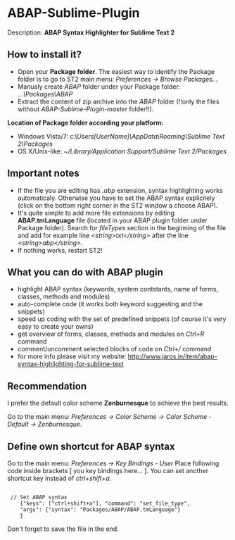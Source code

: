 ABAP-Sublime-Plugin
===================

Description: **ABAP Syntax Highlighter for Sublime Text 2**

How to install it?
------------------
 - Open your **Package folder**. The easiest way to identify the Package folder is to go to ST2 main menu: *Preferences -> Browse Packages...* 
 - Manualy create *ABAP* folder under your Package folder: *...\Packages\ABAP*
 - Extract the content of zip archive into the *ABAP* folder (!!only the files without *ABAP-Sublime-Plugin-master* folder!!).

**Location of Package folder according your platform:**
 - Windows Vista/7: *c:\Users\[UserName]\AppData\Roaming\Sublime Text 2\Packages* 
 - OS X/Unix-like: *~/Library/Application Support/Sublime Text 2/Packages*

Important notes
---------------
 - If the file you are editing has *.abp* extension, syntax highlighting works automaticaly. Otherwise you have to set the ABAP syntax explicitely (click on the bottom right corner in the ST2 window a choose ABAP).
 - It's quite simple to add more file extensions by editing **ABAP.tmLanguage** file (located in your ABAP plugin folder under Package folder). Search for *fileTypes* section in the beginning of the file and add for example line *&lt;string&gt;txt&lt;/string&gt;* after the line *&lt;string&gt;abp&lt;/string&gt;*.
 - If nothing works, restart ST2!

What you can do with ABAP plugin
--------------------------------
 - highlight ABAP syntax (keywords, system contstants, name of forms, classes, methods and modules)
 - auto-complete code (it works both keyword suggesting and the snippets)
 - speed up coding with the set of predefined snippets (of course it's very easy to create your owns)
 - get overview of forms, classes, methods and modules on *Ctrl+R* command
 - comment/uncomment selected blocks of code on *Ctrl+/* command
 - for more info please visit my website: http://www.jaros.in/item/abap-syntax-highlighting-for-sublime-text

Recommendation
--------------
I prefer the default color scheme **Zenburnesque** to achieve the best results. 

Go to the main menu: *Preferences -> Color Scheme -> Color Scheme - Default -> Zenburnesque*.

Define own shortcut for ABAP syntax
-----------------------------------
Go to the main menu: *Preferences -> Key Bindings - User*
Place following code inside brackets [ you key bindings here... ]. You can set another shortcut key instead of *ctrl+shift+a*.
<pre><code>
 // Set ABAP syntax
	{"keys": ["ctrl+shift+a"], "command": "set_file_type",
	"args": {"syntax": "Packages/ABAP/ABAP.tmLanguage"}
	}
</code></pre>
Don't forget to save the file in the end.
